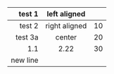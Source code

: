 |   test 1   | left aligned  |            |
|-----------:|:-------------:|------------|
|   test 2   | right aligned |         10 |
|   test 3a  |    center     |         20 |
|        1.1 |          2.22 |         30 |
| new line   |               |            |
<!--[table link](test1.sc)-->
